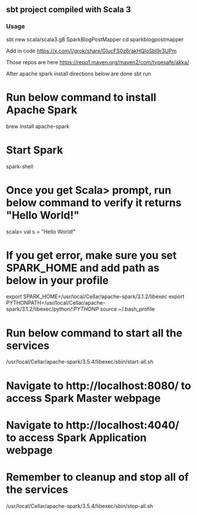 ## sbt project compiled with Scala 3

### Usage

sbt new scala/scala3.g8
SparkBlogPostMapper
cd sparkblogpostmapper 

Add in code
https://x.com/i/grok/share/GIucFS0z6rakHQIoSbl9r3UPm

Those repos are here https://repo1.maven.org/maven2/com/typesafe/akka/

After apache spark install directions below are done 
sbt run


# Run below command to install Apache Spark
brew install apache-spark
# Start Spark
spark-shell
# Once you get Scala> prompt, run below command to verify it returns "Hello World!"
scala> val s = "Hello World!"
# If you get error, make sure you set SPARK_HOME and add path as below in your profile
export SPARK_HOME=/usr/local/Cellar/apache-spark/3.1.2/libexec
export PYTHONPATH=/usr/local/Cellar/apache-spark/3.1.2/libexec/python/:$PYTHONP$
source ~/.bash_profile
# Run below command to start all the services
/usr/local/Cellar/apache-spark/3.5.4/libexec/sbin/start-all.sh
# Navigate to http://localhost:8080/ to access Spark Master webpage
# Navigate to http://localhost:4040/ to access Spark Application webpage
# Remember to cleanup and stop all of the services
/usr/local/Cellar/apache-spark/3.5.4/libexec/sbin/stop-all.sh



